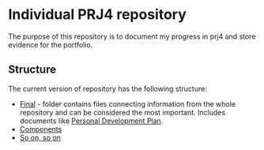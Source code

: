 # Individual PRJ4 repository
The purpose of this repository is to document my progress in prj4 and store evidence for the portfolio.

## Structure
The current version of repository has the following structure:
- [Final](/final/) - folder contains files connecting information from the whole repository and can be considered the most important. Includes documents like [Personal Development Plan](/final/pdp.md).
- [Components](...) 
- [ So on, so on  ]()
